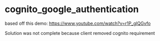 # cognito_google_authentication
based off this demo: https://www.youtube.com/watch?v=r1P_glQGvfo

Solution was not complete because client removed cognito requirement
